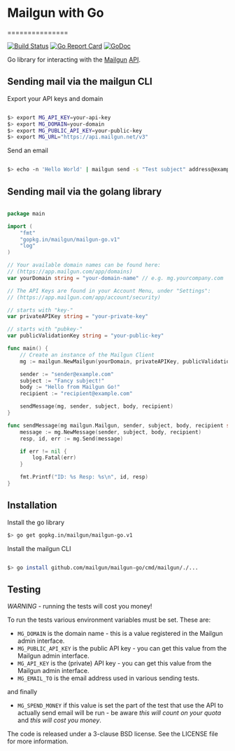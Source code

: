 # Mailgun with Go

===============

[![Build Status](https://img.shields.io/travis/forrest321/mailgun-go/master.svg)](https://travis-ci.org/forrest321/mailgun-go)
[![Go Report Card](https://goreportcard.com/badge/github.com/forrest321/mailgun-go)](https://goreportcard.com/report/github.com/forrest321/mailgun-go)
[![GoDoc](https://godoc.org/gopkg.in/mailgun/mailgun-go.v1?status.svg)](https://godoc.org/gopkg.in/mailgun/mailgun-go.v1)

Go library for interacting with the [Mailgun](https://mailgun.com/) [API](https://documentation.mailgun.com/api_reference.html).

## Sending mail via the mailgun CLI

Export your API keys and domain

```bash

$> export MG_API_KEY=your-api-key
$> export MG_DOMAIN=your-domain
$> export MG_PUBLIC_API_KEY=your-public-key
$> export MG_URL="https://api.mailgun.net/v3"

```

Send an email

```bash

$> echo -n 'Hello World' | mailgun send -s "Test subject" address@example.com
```

## Sending mail via the golang library

```go

package main

import (
    "fmt"
    "gopkg.in/mailgun/mailgun-go.v1"
    "log"
)

// Your available domain names can be found here:
// (https://app.mailgun.com/app/domains)
var yourDomain string = "your-domain-name" // e.g. mg.yourcompany.com

// The API Keys are found in your Account Menu, under "Settings":
// (https://app.mailgun.com/app/account/security)

// starts with "key-"
var privateAPIKey string = "your-private-key"

// starts with "pubkey-"
var publicValidationKey string = "your-public-key"

func main() {
    // Create an instance of the Mailgun Client
    mg := mailgun.NewMailgun(yourDomain, privateAPIKey, publicValidationKey)

    sender := "sender@example.com"
    subject := "Fancy subject!"
    body := "Hello from Mailgun Go!"
    recipient := "recipient@example.com"

    sendMessage(mg, sender, subject, body, recipient)
}

func sendMessage(mg mailgun.Mailgun, sender, subject, body, recipient string) {
    message := mg.NewMessage(sender, subject, body, recipient)
    resp, id, err := mg.Send(message)

    if err != nil {
        log.Fatal(err)
    }

    fmt.Printf("ID: %s Resp: %s\n", id, resp)
}
```

## Installation

Install the go library

```bash
$> go get gopkg.in/mailgun/mailgun-go.v1
```

Install the mailgun CLI

```bash

$> go install github.com/mailgun/mailgun-go/cmd/mailgun/./...

```

## Testing

*WARNING* - running the tests will cost you money!

To run the tests various environment variables must be set. These are:

* `MG_DOMAIN` is the domain name - this is a value registered in the Mailgun admin interface.
* `MG_PUBLIC_API_KEY` is the public API key - you can get this value from the Mailgun admin interface.
* `MG_API_KEY` is the (private) API key - you can get this value from the Mailgun admin interface.
* `MG_EMAIL_TO` is the email address used in various sending tests.

and finally

* `MG_SPEND_MONEY` if this value is set the part of the test that use the API to actually send email will be run - be aware *this will count on your quota* and *this _will_ cost you money*.

The code is released under a 3-clause BSD license. See the LICENSE file for more information.
